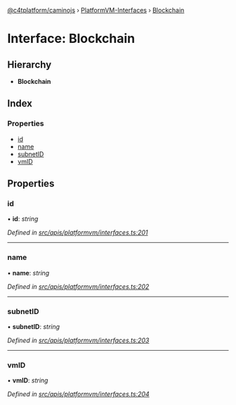 [@c4tplatform/caminojs](../README.md) › [PlatformVM-Interfaces](../modules/platformvm_interfaces.md) › [Blockchain](platformvm_interfaces.blockchain.md)

# Interface: Blockchain

## Hierarchy

* **Blockchain**

## Index

### Properties

* [id](platformvm_interfaces.blockchain.md#id)
* [name](platformvm_interfaces.blockchain.md#name)
* [subnetID](platformvm_interfaces.blockchain.md#subnetid)
* [vmID](platformvm_interfaces.blockchain.md#vmid)

## Properties

###  id

• **id**: *string*

*Defined in [src/apis/platformvm/interfaces.ts:201](https://github.com/chain4travel/caminojs/blob/8077d740/src/apis/platformvm/interfaces.ts#L201)*

___

###  name

• **name**: *string*

*Defined in [src/apis/platformvm/interfaces.ts:202](https://github.com/chain4travel/caminojs/blob/8077d740/src/apis/platformvm/interfaces.ts#L202)*

___

###  subnetID

• **subnetID**: *string*

*Defined in [src/apis/platformvm/interfaces.ts:203](https://github.com/chain4travel/caminojs/blob/8077d740/src/apis/platformvm/interfaces.ts#L203)*

___

###  vmID

• **vmID**: *string*

*Defined in [src/apis/platformvm/interfaces.ts:204](https://github.com/chain4travel/caminojs/blob/8077d740/src/apis/platformvm/interfaces.ts#L204)*

